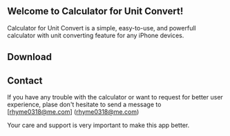 ## Welcome to Calculator for Unit Convert!

Calculator for Unit Convert is a simple, easy-to-use, and powerfull calculator with unit converting feature for any iPhone devices.

## Download

## Contact

If you have any trouble with the calculator or want to request for better user experience, plase don't hesitate to send a message to [rhyme0318@me.com] (rhyme0318@me.com)

Your care and support is very important to make this app better.
